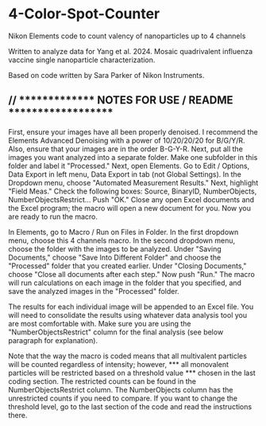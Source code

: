# 4-Color-Spot-Counter
Nikon Elements code to count valency of nanoparticles up to 4 channels

Written to analyze data for Yang et al. 2024. Mosaic quadrivalent influenza vaccine single nanoparticle characterization.

Based on code written by Sara Parker of Nikon Instruments.

## //  ************* NOTES FOR USE / README ******************

First, ensure your images have all been properly denoised. I recommend the Elements
Advanced Denoising with a power of 10/20/20/20 for B/G/Y/R.
Also, ensure that your images are in the order B-G-Y-R.
Next, put all the images you want analyzed into a separate folder.
Make one subfolder in this folder and label it "Processed."
Next, open Elements. Go to Edit / Options, Data Export in left menu, Data Export in tab
(not Global Settings).
In the Dropdown menu, choose "Automated Measurement Results."
Next, highlight "Field Meas."
Check the following boxes:  Source, BinaryID, NumberObjects, NumberObjectsRestrict...
Push "OK."
Close any open Excel documents and the Excel program; the macro will open a new document
for you.
Now you are ready to run the macro.

In Elements, go to Macro / Run on Files in Folder.
In the first dropdown menu, choose this 4 channels macro.
In the second dropdown menu, choose the folder with the images to be analyzed.
Under "Saving Documents," choose "Save Into Different Folder" and choose the "Processed"
folder that you created earlier.
Under "Closing Documents," choose "Close all documents after each step."
Now push "Run." The macro will run calculations on each image in the folder
that you specified, and save the analyzed images in the "Processed" folder.

The results for each individual image will be appended to an Excel file. You will need to
consolidate the results using whatever data analysis tool you are most
comfortable with.  Make sure you are using the "NumberObjectsRestrict" column
for the final analysis (see below paragraph for explanation).

Note that the way the macro is coded means that all multivalent particles will be counted
regardless of intensity; however, *** all monovalent particles will be restricted based on a
threshold value *** chosen in the last coding section.  The restricted counts can be found 
in the NumberObjectsRestrict column.  The NumberObjects column has the unrestricted counts
if you need to compare. If you want to change the threshold level, go to the last section
of the code and read the instructions there.
